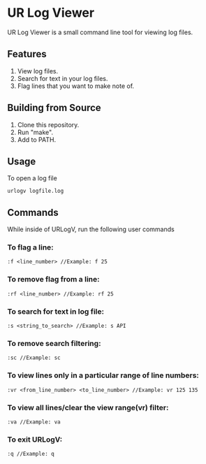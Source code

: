 # UR Log Viewer
UR Log Viewer is a small command line tool for viewing log files.

## Features
1. View log files.
2. Search for text in your log files.
3. Flag lines that you want to make note of.

## Building from Source
1. Clone this repository.
2. Run "make".
3. Add to PATH.

## Usage
To open a log file
```
urlogv logfile.log
```

## Commands
While inside of URLogV, run the following user commands
### To flag a line:
```
:f <line_number> //Example: f 25
```
### To remove flag from a line:
```
:rf <line_number> //Example: rf 25
```
### To search for text in log file:
```
:s <string_to_search> //Example: s API
```
### To remove search filtering:
```
:sc //Example: sc
```
### To view lines only in a particular range of line numbers:
```
:vr <from_line_number> <to_line_number> //Example: vr 125 135
```
### To view all lines/clear the view range(vr) filter:
```
:va //Example: va
```
### To exit URLogV:
```
:q //Example: q
```
